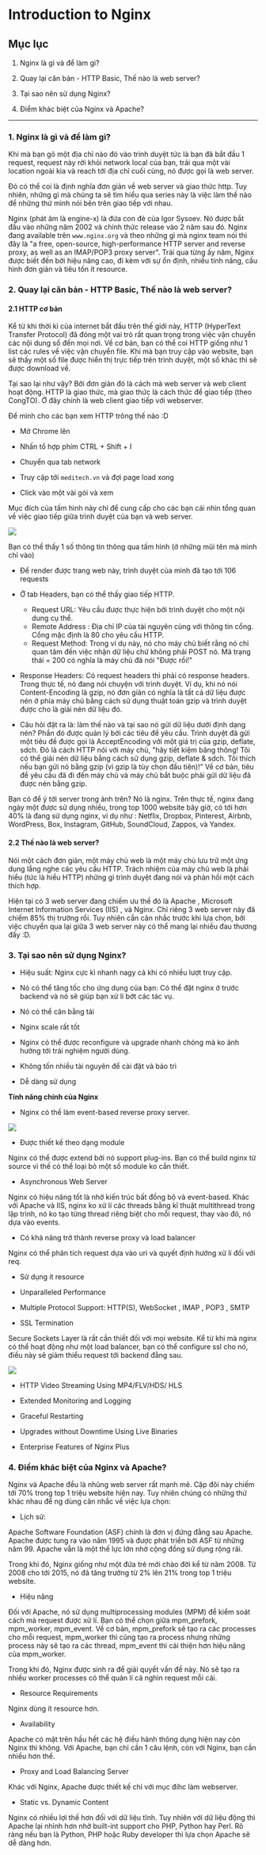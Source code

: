 # Introduction to Nginx

## Mục lục

1. Nginx là gì và để làm gì?

2. Quay lại căn bản - HTTP Basic, Thế nào là web server?

3. Tại sao nên sử dụng Nginx?

4. Điểm khác biệt của Nginx và Apache?

--------------------------------------------------

### 1. Nginx là gì và để làm gì?

Khi mà bạn gõ một địa chỉ nào đó vào trình duyệt tức là bạn đã bắt đầu 1 request, request này rời khỏi network local của bạn, trải qua một vài location ngoài kia và reach tới địa chỉ cuối cùng, nó được gọi là web server.

Đó có thể coi là định nghĩa đơn giản về web server và giao thức http. Tuy nhiên, những gì mà chúng ta sẽ tìm hiểu qua series này là việc làm thế nào để những thứ mình nói bên trên giao tiếp với nhau.

Nginx (phát âm là engine-x) là đứa con đẻ của Igor Sysoev. Nó được bắt đầu vào những năm 2002 và chính thức release vào 2 năm sau đó. Nginx đang available trên `www.nginx.org` và theo những gì mà nginx team nói thì đây là "a free, open-source, high-performance HTTP server and reverse proxy, as well as an IMAP/POP3 proxy server". Trải qua từng ấy năm, Nginx được biết đến bởi hiệu năng cao, đi kèm với sự ổn định, nhiều tính năng, cấu hình đơn giản và tiêu tốn ít resource.

### 2. Quay lại căn bản - HTTP Basic, Thế nào là web server?

#### 2.1 HTTP cơ bản

Kể từ khi thời kì của internet bắt đầu trên thế giới này, HTTP (HyperText Transfer Protocol) đã đóng một vai trò rất quan trọng trong việc vận chuyển các nội dung số đến mọi nơi. Về cơ bản, bạn có thể coi HTTP giống như 1 list các rules về việc vận chuyển file. Khi mà bạn truy cập vào website, bạn sẽ thấy một số file được hiển thị trực tiếp trên trình duyệt, một số khác thì sẽ được download về.

Tại sao lại như vậy? Bởi đơn giản đó là cách mà web server và web client hoạt động. HTTP là giao thức, mà giao thức là cách thức để giao tiếp (theo CongTO). Ở đây chính là web client giao tiếp với webserver.

Để mình cho các bạn xem HTTP trông thế nào :D

- Mở Chrome lên

- Nhấn tổ hợp phím CTRL + Shift + I

- Chuyển qua tab network

- Truy cập tới `meditech.vn` và đợi page load xong

- Click vào một vài gói và xem

Mục đích của tấm hình này chỉ để cung cấp cho các bạn cái nhìn tổng quan về việc giao tiếp giữa trình duyệt của bạn và web server.

<img src="https://i.imgur.com/tNumST9.png">

Bạn có thể thấy 1 số thông tin thông qua tấm hình (ở những mũi tên mà mình chỉ vào)

- Để render được trang web này, trình duyệt của mình đã tạo tới 106 requests

- Ở tab Headers, bạn có thể thấy giao tiếp HTTP.

  - Request URL: Yêu cầu được thực hiện bởi trình duyệt cho một nội dung cụ thể.
  - Remote Address : Địa chỉ IP của tài nguyên cùng với thông tin cổng. Cổng mặc định là 80 cho yêu cầu HTTP.
  - Request Method: Trong ví dụ này, nó cho máy chủ biết rằng nó chỉ quan tâm đến việc nhận dữ liệu chứ không phải POST nó. Mã trạng thái = 200 có nghĩa là máy chủ đã nói "Được rồi!"

- Response Headers: Có request headers thì phải có response headers. Trong thực tế, nó đang nói chuyện với trình duyệt. Ví dụ, khi nó nói Content-Encoding là gzip, nó đơn giản có nghĩa là tất cả dữ liệu được nén ở phía máy chủ bằng cách sử dụng thuật toán gzip và trình duyệt được cho là giải nén dữ liệu đó.

- Câu hỏi đặt ra là: làm thế nào và tại sao nó gửi dữ liệu dưới định dạng nén? Phần đó được quản lý bởi các tiêu đề yêu cầu. Trình duyệt đã gửi một tiêu đề được gọi là AcceptEncoding với một giá trị của gzip, deflate, sdch. Đó là cách HTTP nói với máy chủ, "hãy tiết kiệm băng thông! Tôi có thể giải nén dữ liệu bằng cách sử dụng gzip, deflate & sdch. Tôi thích nếu bạn gửi nó bằng gzip (vì gzip là tùy chọn đầu tiên)!” Về cơ bản, tiêu đề yêu cầu đã đi đến máy chủ và máy chủ bắt buộc phải gửi dữ liệu đã được nén bằng gzip.

Bạn có để ý tới server trong ảnh trên? Nó là nginx. Trên thực tế, nginx đang ngày một được sử dụng nhiều, trong top 1000 website bây giờ, có tới hơn 40% là đang sử dụng nginx, ví dụ như : Netflix, Dropbox, Pinterest, Airbnb, WordPress, Box, Instagram, GitHub, SoundCloud, Zappos, và Yandex.

#### 2.2 Thế nào là web server?

Nói một cách đơn giản, một máy chủ web là một máy chủ lưu trữ một ứng dụng lắng nghe các yêu cầu HTTP. Trách nhiệm của máy chủ web là phải hiểu (tức là hiểu HTTP) những gì trình duyệt đang nói và phản hồi một cách thích hợp.

Hiện tại có 3 web server đang chiếm ưu thế đó là Apache , Microsoft Internet Information Services (IIS) , và Nginx. Chỉ riêng 3 web server này đã chiếm 85% thị trường rồi. Tuy nhiên cần cân nhắc trước khi lựa chọn, bởi việc chuyển qua lại giữa 3 web server này có thể mang lại nhiều đau thương đấy :D.

### 3. Tại sao nên sử dụng Nginx?

- Hiệu suất: Nginx cực kì nhanh nagy cả khi có nhiều lượt truy cập.

- Nó có thể tăng tốc cho ứng dụng của bạn: Có thể đặt nginx ở trước backend và nó sẽ giúp bạn xử lí bớt các tác vụ.

- Nó có thể cân bằng tải

- Nginx scale rất tốt

- Nginx có thể được reconfigure và upgrade nhanh chóng mà ko ảnh hưởng tới trải nghiệm người dùng.

- Không tốn nhiều tài nguyên để cài đặt và bảo trì

- Dễ dàng sử dụng

**Tính năng chính của Nginx**

- Nginx có thể làm event-based reverse proxy server.

<img src="https://i.imgur.com/Fj929Qm.png">

- Được thiết kế theo dạng module

Nginx có thể được extend bởi nó support plug-ins. Bạn có thể build nginx từ source vì thế có thể loại bỏ một số module ko cần thiết.

- Asynchronous Web Server

Nginx có hiệu năng tốt là nhờ kiến trúc bất đồng bộ và  event-based. Khác với Apache và IIS, nginx ko xử lí các threads bằng kĩ thuật multithread trong lập trình, nó ko tạo từng thread riêng biệt cho mỗi request, thay vào đó, nó dựa vào events.

- Có khả năng trở thành reverse proxy và load balancer

Nginx có thể phân tích request dựa vào uri và quyết định hướng xử lí đối với req.

- Sử dụng ít resource

- Unparalleled Performance

- Multiple Protocol Support: HTTP(S), WebSocket , IMAP , POP3 , SMTP

- SSL Termination

Secure Sockets Layer là rất cần thiết đối với mọi website. Kể từ khi mà nginx có thể hoạt động như một load balancer, bạn có thể configure ssl cho nó, điều này sẽ giảm thiểu request tới backend đằng sau.

<img src="https://i.imgur.com/GVwB1Zr.png">

- HTTP Video Streaming Using MP4/FLV/HDS/ HLS

- Extended Monitoring and Logging

- Graceful Restarting

- Upgrades without Downtime Using Live Binaries

- Enterprise Features of Nginx Plus


### 4. Điểm khác biệt của Nginx và Apache?

Nginx và Apache đều là nhũng web server rất mạnh mẽ. Cặp đôi này chiếm tới 70% trong top 1 triệu website hiện nay. Tuy nhiên chúng có những thứ khác nhau để ng dùng cân nhắc về việc lựa chọn:

- Lịch sử:

Apache Software Foundation (ASF) chính là đơn vị đứng đằng sau Apache. Apache được tung ra vào năm 1995 và được phát triển bởi ASF từ những năm 99. Apache vẫn là một thế lực lớn nhờ cộng đồng sử dụng rộng rãi.

Trong khi đó, Nginx giống như một đứa trẻ mới chào đời kể từ năm 2008. Từ 2008 cho tới 2015, nó đã tăng trưởng từ 2% lên 21% trong top 1 triệu website.

- Hiệu năng

Đối với Apache, nó sử dụng multiprocessing modules (MPM) để kiểm soát cách mà request được xử lí. Bạn có thể chọn giữa  mpm_prefork, mpm_worker, mpm_event. Về cơ bản, mpm_prefork sẽ tạo ra các processes cho mỗi request, mpm_worker thì cũng tạo ra process nhưng những process này sẽ tạo ra các thread,  mpm_event thì cải thiện hơn hiệu năng của mpm_worker.

Trong khi đó, Nginx được sinh ra để giải quyết vấn đề này. Nó sẽ tạo ra nhiều worker processes có thể quản lí cả nghìn request mỗi cái.

 - Resource Requirements

 Nginx dùng ít resource hơn.

 - Availability

 Apache có mặt trên hầu hết các hệ điều hành thông dụng hiện nay còn Nginx thì không. Với Apache, bạn chỉ cần 1 câu lệnh, còn với Nginx, bạn cần nhiều hơn thế.

 - Proxy and Load Balancing Server

 Khác với Nginx, Apache được thiết kế chỉ với mục đíhc làm webserver.

 - Static vs. Dynamic Content

Nginx có nhiều lợi thế hơn đối với dữ liệu tĩnh. Tuy nhiên với dữ liệu động thì Apache lại nhỉnh hơn nhờ built-int support cho PHP, Python hay Perl. Rõ ràng nếu bạn là Python, PHP hoặc Ruby developer thì lựa chọn Apache sẽ dễ dàng hơn.
